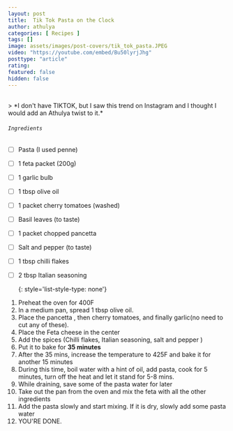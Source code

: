 ```yaml
---
layout: post
title:  Tik Tok Pasta on the Clock
author: athulya
categories: [ Recipes ]
tags: []
image: assets/images/post-covers/tik_tok_pasta.JPEG
video: "https://youtube.com/embed/Bu50lyrjJhg"
posttype: "article"
rating:
featured: false
hidden: false
---
```



<br>
> *I don't have TIKTOK, but I saw this trend on Instagram and I thought I would add an Athulya twist to it.*

###### `Ingredients`

- [ ] Pasta (I used penne)
- [ ] 1 feta packet (200g)
- [ ] 1 garlic bulb
- [ ] 1 tbsp olive oil
- [ ] 1 packet cherry tomatoes (washed)
- [ ] Basil leaves (to taste)
- [ ] 1 packet chopped pancetta
- [ ] Salt and pepper (to taste)
- [ ] 1 tbsp chilli flakes
- [ ] 2 tbsp Italian seasoning

  {: style='list-style-type: none'}
<script>$(document).ready(function(){$('.task-list-item-checkbox').prop("disabled", false);});</script>

1. Preheat the oven for 400F
2. In a medium pan, spread 1 tbsp olive oil.
3. Place the pancetta , then cherry tomatoes, and finally garlic(no need to cut any of these).
4. Place the Feta cheese in the center
5. Add the spices (Chilli flakes, Italian seasoning, salt and pepper )
6. Put it to bake for **35 minutes**
7. After the 35 mins, increase the temperature to 425F and bake it for another 15 minutes
8. During this time, boil water with a hint of oil, add pasta, cook for 5 minutes, turn off the heat and let it stand for 5-8 mins. 
9. While draining, save some of the pasta water for later
10. Take out the pan from the oven and mix the feta with all the other ingredients
11. Add the pasta slowly and start mixing. If it is dry, slowly add some pasta water
12. YOU'RE DONE.

